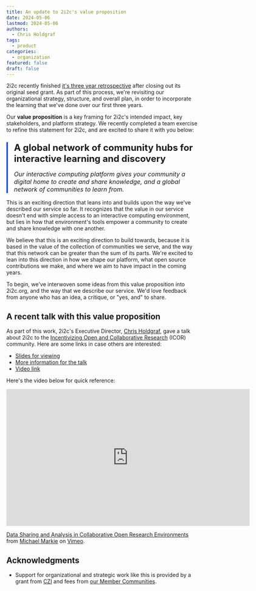 ```yaml
---
title: An update to 2i2c's value proposition
date: 2024-05-06
lastmod: 2024-05-06
authors:
  - Chris Holdgraf
tags:
  - product
categories:
  - organization
featured: false
draft: false
---
```


2i2c recently finished [it's three year retrospective](https://2i2c.org/report-czi-2021) after closing out its original seed grant.
As part of this process, we're revisiting our organizational strategy, structure, and overall plan, in order to incorporate the learning that we've done over our first three years.

Our **value proposition** is a key framing for 2i2c's intended impact, key stakeholders, and platform strategy.
We recently completed a team exercise to refine this statement for 2i2c, and are excited to share it with you below:

<style>
  .pull-quote {
    padding-left: 1rem;
    border-left: .25rem solid #1d4ef5;
    margin-bottom: 1rem;
  }
  .pull-title {
    font-size: 1.5rem;
    margin-bottom: .5rem;
    font-weight: bold;
  }
  .pull-subtitle {
    font-size: 1rem;
    font-style: italic;
  }
</style>
<div class="pull-quote">
  <p class="pull-title">
  A global network of community hubs for interactive learning and discovery
  </p>
  <p class="pull-subtitle">
  Our interactive computing platform gives your community a digital home to create and share knowledge, and a global network of communities to learn from.
  </p>
</div>

This is an exciting direction that leans into and builds upon the way we've described our service so far.
It recognizes that the value in our service doesn't end with simple access to an interactive computing environment, but lies in how that environment's tools empower a community to create and share knowledge with one another.

We believe that this is an exciting direction to build towards, because it is based in the value of the collection of communities we serve, and the way that this network can be greater than the sum of its parts.
We're excited to lean into this direction in how we shape our platform, what open source contributions we make, and where we aim to have impact in the coming years.

To begin, we've interwoven some ideas from this value proposition into 2i2c.org, and the way that we describe our service.
We'd love feedback from anyone who has an idea, a critique, or "yes, and" to share.

## A recent talk with this value proposition

As part of this work, 2i2c's Executive Director, [Chris Holdgraf](/content/authors/chris-holdgraf/), gave a talk about 2i2c to the [Incentivizing Open and Collaborative Research](https://incentivizingopen.org) (ICOR) community. Here are some links in case others are interested:

- [Slides for viewing](https://docs.google.com/presentation/d/1C-TNSI2h0181y6-z5tL9AWSRsWp9IfZqCDtcIZEs1MM/edit?usp=sharing)
- [More information for the talk](https://incentivizingopen.org/2024/05/data-sharing-and-analysis-in-collaborative-open-research-environments/)
- [Video link](https://vimeo.com/944769875#t=400s)

Here's the video below for quick reference:

<iframe src="https://player.vimeo.com/video/944769875#t=400s?h=e0f92e7926" width="640" height="360" frameborder="0" allow="autoplay; fullscreen; picture-in-picture" allowfullscreen></iframe>
<p><a href="https://vimeo.com/944769875">Data Sharing and Analysis in Collaborative Open Research Environments</a> from <a href="https://vimeo.com/user219434759">Michael Markie</a> on <a href="https://vimeo.com">Vimeo</a>.</p>

## Acknowledgments

- Support for organizational and strategic work like this is provided by a grant from [CZI](../../../collaborators/czi/) and fees from [our Member Communities](../../../members/).